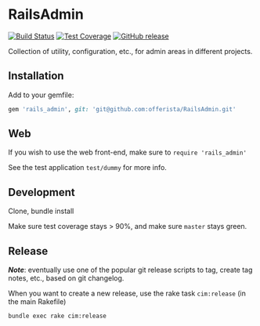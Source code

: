# RailsAdmin

[![Build Status](http://test.barcoo.de:8888/buildStatus/icon?job=RailsAdmin)](http://test.barcoo.de:8888/job/RailsAdmin/lastCompletedBuild/testReport/)
[![Test Coverage](https://s3-eu-west-1.amazonaws.com/cim-jenkins/coverage/rails_admin-shield.png)](http://test.barcoo.de:8888/job/RailsAdmin/cobertura/)
[![GitHub release](https://img.shields.io/badge/release-0.1.1-blue.png)](https://github.com/offerista/RailsAdmin/releases/tag/0.1.1)

Collection of utility, configuration, etc., for admin areas in different projects.

## Installation

Add to your gemfile:

```ruby
gem 'rails_admin', git: 'git@github.com:offerista/RailsAdmin.git'
```

## Web

If you wish to use the web front-end, make sure to ```require 'rails_admin'```

See the test application ```test/dummy``` for more info.

## Development

Clone, bundle install

Make sure test coverage stays > 90%, and make sure ```master``` stays green.

## Release

___Note___: eventually use one of the popular git release scripts to tag, create tag notes, etc., based on git changelog.

When you want to create a new release, use the rake task ```cim:release``` (in the main Rakefile)

```shell
bundle exec rake cim:release
```
